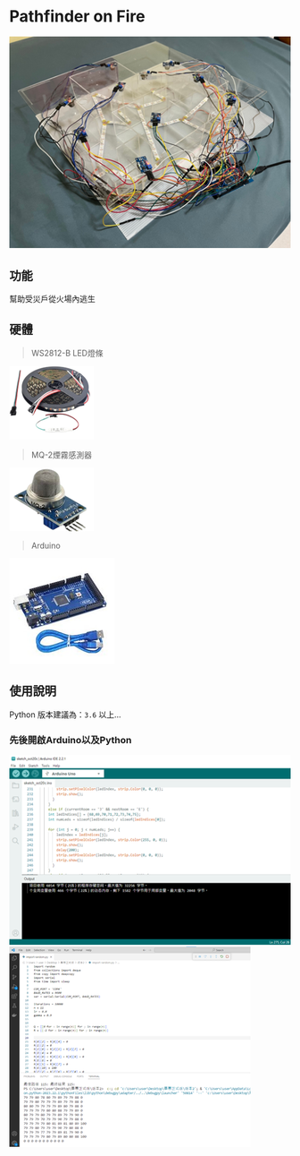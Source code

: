 # Pathfinder on Fire

![專案封面圖](https://github.com/ahq0120/image/blob/main/Model.png)

## 功能

幫助受災戶從火場內逃生

## 硬體

> WS2812-B LED燈條

![WS2812-B](https://github.com/ahq0120/image/blob/main/WS2812B.png)

> MQ-2煙霧感測器

![MQ-2](https://github.com/ahq0120/image/blob/main/MQ2.png)

> Arduino

![Arduino](https://github.com/ahq0120/image/blob/main/Arduino.jpg)

## 使用說明

Python 版本建議為：`3.6` 以上...

### 先後開啟Arduino以及Python

![Arduinoc](https://github.com/ahq0120/image/blob/main/Arduinoc.png)
![Pythonc](https://github.com/ahq0120/image/blob/main/Pythonc.png)

